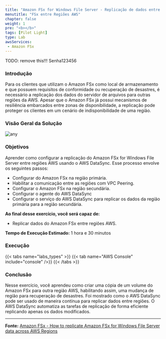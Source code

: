 ```yaml
---
title: "Amazon FSx for Windows File Server - Replicação de dados entre regiões"
menutitle: "FSx entre Regiões AWS"
chapter: false
weight: 1
pre: "<b></b>"
tags: [Pilot Light]
type: Lab
awsServices:
 - Amazon FSx
---
```


TODO: remove this!!!
Senha123456


### Introdução
Para os clientes que utilizam o Amazon FSx como local de armazenamento e que possuem requisitos de conformidade ou recuperação de desastres, é necessário a replicação dos dados do servidor de arquivos para outras regiões da AWS. Apesar que o Amazon FSx já possui mecanismos de resiliência embarcados entre zonas de disponibilidade, a replicação pode proteger os clientes em um cenário de indisponibilidade de uma região.


### Visão Geral da Solução


![any](/images/fsx-win-architecture.png)

### Objetivos

Aprender como configurar a replicação do Amazon FSx for Windows File Server entre regiões AWS usando o AWS DataSync. Esse processo envolve os seguintes passos:

* Configurar do Amazon FSx na região primária.
* Habilitar a comunicação entre as regiões com VPC Peering.
* Configurar o Amazon FSx na região secundária. 
* Configurar o agente do AWS DataSync 
* Configurar o serviço do AWS DataSync para replicar os dados da região primária para a região secundária.



**Ao final desse exercício, você será capaz de:**
- Replicar dados do Amazon FSx entre regiões AWS.

**Tempo de Execução Estimado:** 1 hora e 30 minutos

### Execução
{{< tabs name="labs_types" >}} 
{{< tab name="AWS Console" include="console" />}} 
{{< /tabs >}}

<!--
### Congratulations!

You have set up AWS DataSync to copy files from the Amazon FSx file system in the source AWS Region to the Amazon FSx file system in the DR AWS Region. During task execution, AWS DataSync examines the source files and only copies the files that have changed. If you would like to watch a walkthrough of the process, please review this 
{{< youtube YO-i6GIGD1E>}}

*(you can skip to 3:37 in the video)*.
-->


### Conclusão

Nesse exercício, você aprendeu como criar uma cópia de um volume do Amazon FSx para outra região AWS, habilitando assim, uma mudança de região para recuperação de desastres. Foi mostrado como o AWS DataSync pode ser usado de maneira contínua para replicar dados entre regiões. O AWS DataSync automatiza as tarefas de replicação de forma eficiente replicando apenas os dados modificados.


----- 

**Fonte:** [Amazon FSx - How to replicate Amazon FSx for Windows File Server data across AWS Regions](https://aws.amazon.com/blogs/storage/how-to-replicate-amazon-fsx-file-server-data-across-aws-regions/)




